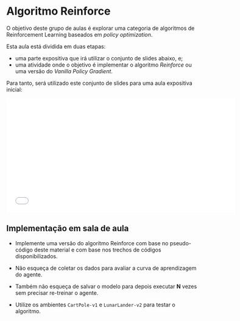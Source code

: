 # Algoritmo Reinforce

O objetivo deste grupo de aulas é explorar uma categoria de algoritmos de Reinforcement Learning baseados em *policy optimization*. 

Esta aula está dividida em duas etapas: 

* uma parte expositiva que irá utilizar o conjunto de slides abaixo, e;
* uma atividade onde o objetivo é implementar o algoritmo *Reinforce* ou uma versão do *Vanilla Policy Gradient*.

Para tanto, será utilizado este conjunto de slides para uma aula expositiva inicial: 

<embed src="reinforce_slides.pdf" type="application/pdf" width="600" height="300">

## Implementação em sala de aula

* Implemente uma versão do algoritmo Reinforce com base no pseudo-código deste material e com base nos trechos de códigos disponibilizados. 

* Não esqueça de coletar os dados para avaliar a curva de aprendizagem do agente. 

* Também não esqueça de salvar o modelo para depois executar **N** vezes sem precisar re-treinar o agente. 

* Utilize os ambientes `CartPole-v1` e `LunarLander-v2` para testar o algoritmo.

